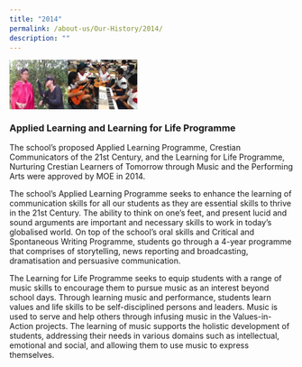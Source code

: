 ```yaml
---
title: "2014"
permalink: /about-us/Our-History/2014/
description: ""
---
```

<img src="/images/2014.jpg" style="width:45%" align="left">

<br clear="left">

### Applied Learning and Learning for Life Programme

The school’s proposed Applied Learning Programme, Crestian Communicators of the 21st Century, and the Learning for Life Programme, Nurturing Crestian Learners of Tomorrow through Music and the Performing Arts were approved by MOE in 2014.
 
The school’s Applied Learning Programme seeks to enhance the learning of communication skills for all our students as they are essential skills to thrive in the 21st Century. The ability to think on one’s feet, and present lucid and sound arguments are important and necessary skills to work in today’s globalised world. On top of the school’s oral skills and Critical and Spontaneous Writing Programme, students go through a 4-year programme that comprises of storytelling, news reporting and broadcasting, dramatisation and persuasive communication.
 
The Learning for Life Programme seeks to equip students with a range of music skills to encourage them to pursue music as an interest beyond school days. Through learning music and performance, students learn values and life skills to be self-disciplined persons and leaders. Music is used to serve and help others through infusing music in the Values-in-Action projects. The learning of music supports the holistic development of students, addressing their needs in various domains such as intellectual, emotional and social, and allowing them to use music to express themselves.